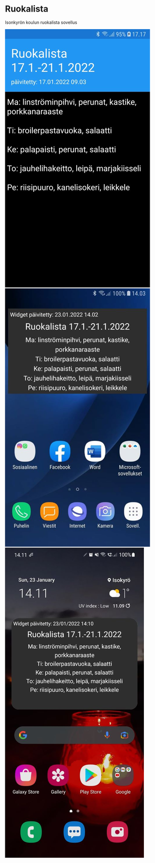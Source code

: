 # Ruokalista
Isonkyrön koulun ruokalista sovellus


![ScreenShot1](https://raw.githubusercontent.com/ArttuKuikka/Ruokalista/master/ScreenShot1.jpg)
![ScreenShot2](https://raw.githubusercontent.com/ArttuKuikka/Ruokalista/master/ScreenShot2.jpg)
![ScreenShot3](https://raw.githubusercontent.com/ArttuKuikka/Ruokalista/master/ScreenShot3.jpg)
